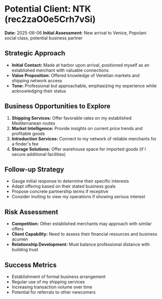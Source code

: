 # Potential Client: NTK (rec2zaO0e5Crh7vSi)

**Date:** 2025-06-06
**Initial Assessment:** New arrival to Venice, Popolani social class, potential business partner

## Strategic Approach

- **Initial Contact:** Made at harbor upon arrival, positioned myself as an established merchant with valuable connections
- **Value Proposition:** Offered knowledge of Venetian markets and shipping network access
- **Tone:** Professional but approachable, emphasizing my experience while acknowledging their status

## Business Opportunities to Explore

1. **Shipping Services:** Offer favorable rates on my established Mediterranean routes
2. **Market Intelligence:** Provide insights on current price trends and profitable goods
3. **Introduction Services:** Connect to my network of reliable merchants for a finder's fee
4. **Storage Solutions:** Offer warehouse space for imported goods (if I secure additional facilities)

## Follow-up Strategy

- Gauge initial response to determine their specific interests
- Adapt offering based on their stated business goals
- Propose concrete partnership terms if receptive
- Consider inviting to view my operations if showing serious interest

## Risk Assessment

- **Competition:** Other established merchants may approach with similar offers
- **Client Capability:** Need to assess their financial resources and business acumen
- **Relationship Development:** Must balance professional distance with building trust

## Success Metrics

- Establishment of formal business arrangement
- Regular use of my shipping services
- Increasing transaction volume over time
- Potential for referrals to other newcomers
